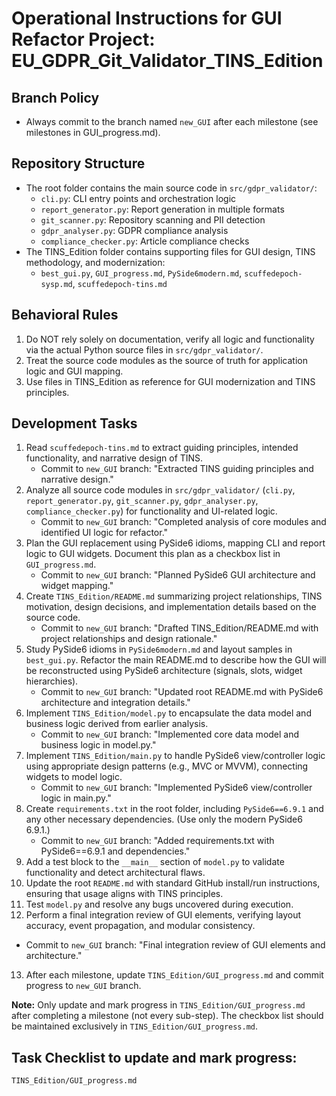 # Operational Instructions for GUI Refactor Project: EU_GDPR_Git_Validator_TINS_Edition

## Branch Policy
- Always commit to the branch named `new_GUI` after each milestone (see milestones in GUI_progress.md).

## Repository Structure
- The root folder contains the main source code in `src/gdpr_validator/`:
  - `cli.py`: CLI entry points and orchestration logic
  - `report_generator.py`: Report generation in multiple formats
  - `git_scanner.py`: Repository scanning and PII detection
  - `gdpr_analyser.py`: GDPR compliance analysis
  - `compliance_checker.py`: Article compliance checks
- The TINS_Edition folder contains supporting files for GUI design, TINS methodology, and modernization:
  - `best_gui.py`, `GUI_progress.md`, `PySide6modern.md`, `scuffedepoch-sysp.md`, `scuffedepoch-tins.md`

## Behavioral Rules
1. Do NOT rely solely on documentation, verify all logic and functionality via the actual Python source files in `src/gdpr_validator/`.
2. Treat the source code modules as the source of truth for application logic and GUI mapping.
3. Use files in TINS_Edition as reference for GUI modernization and TINS principles.

## Development Tasks

1. Read `scuffedepoch-tins.md` to extract guiding principles, intended functionality, and narrative design of TINS.
   - Commit to `new_GUI` branch: "Extracted TINS guiding principles and narrative design."
2. Analyze all source code modules in `src/gdpr_validator/` (`cli.py`, `report_generator.py`, `git_scanner.py`, `gdpr_analyser.py`, `compliance_checker.py`) for functionality and UI-related logic.
   - Commit to `new_GUI` branch: "Completed analysis of core modules and identified UI logic for refactor."
3. Plan the GUI replacement using PySide6 idioms, mapping CLI and report logic to GUI widgets. Document this plan as a checkbox list in `GUI_progress.md`.
   - Commit to `new_GUI` branch: "Planned PySide6 GUI architecture and widget mapping."
4. Create `TINS_Edition/README.md` summarizing project relationships, TINS motivation, design decisions, and implementation details based on the source code.
   - Commit to `new_GUI` branch: "Drafted TINS_Edition/README.md with project relationships and design rationale."
5. Study PySide6 idioms in `PySide6modern.md` and layout samples in `best_gui.py`. Refactor the main README.md to describe how the GUI will be reconstructed using PySide6 architecture (signals, slots, widget hierarchies).
   - Commit to `new_GUI` branch: "Updated root README.md with PySide6 architecture and integration details."
6. Implement `TINS_Edition/model.py` to encapsulate the data model and business logic derived from earlier analysis.
   - Commit to `new_GUI` branch: "Implemented core data model and business logic in model.py."
7. Implement `TINS_Edition/main.py` to handle PySide6 view/controller logic using appropriate design patterns (e.g., MVC or MVVM), connecting widgets to model logic.
   - Commit to `new_GUI` branch: "Implemented PySide6 view/controller logic in main.py."
8. Create `requirements.txt` in the root folder, including `PySide6==6.9.1` and any other necessary dependencies. (Use only the modern PySide6 6.9.1.)
   - Commit to `new_GUI` branch: "Added requirements.txt with PySide6==6.9.1 and dependencies."
9. Add a test block to the `__main__` section of `model.py` to validate functionality and detect architectural flaws.
10. Update the root `README.md` with standard GitHub install/run instructions, ensuring that usage aligns with TINS principles.
11. Test `model.py` and resolve any bugs uncovered during execution.
12. Perform a final integration review of GUI elements, verifying layout accuracy, event propagation, and modular consistency.
   - Commit to `new_GUI` branch: "Final integration review of GUI elements and architecture."
13. After each milestone, update `TINS_Edition/GUI_progress.md` and commit progress to `new_GUI` branch.

**Note:** Only update and mark progress in `TINS_Edition/GUI_progress.md` after completing a milestone (not every sub-step). The checkbox list should be maintained exclusively in `TINS_Edition/GUI_progress.md`.

## Task Checklist to update and mark progress:
`TINS_Edition/GUI_progress.md`
